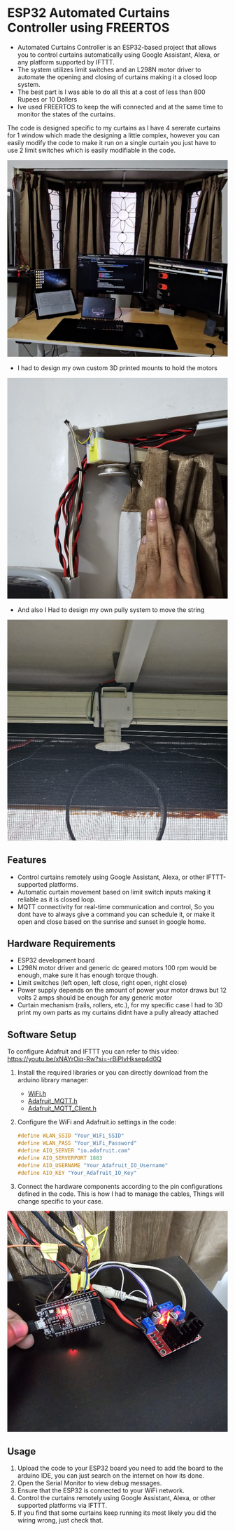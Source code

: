 # ESP32 Automated Curtains Controller using FREERTOS


- Automated Curtains Controller is an ESP32-based project that allows you to control curtains automatically using Google Assistant, Alexa, or any platform supported by IFTTT. 
- The system utilizes limit switches and an L298N motor driver to automate the opening and closing of curtains making it a closed loop system.
- The best part is I was able to do all this at a cost of less than 800 Rupees or 10 Dollers
- Ive used FREERTOS to keep the wifi connected and at the same time to monitor the states of the curtains.

  
The code is designed specific to my curtains as I have 4 sererate curtains for 1 window which made the designing a little complex, however you can easily modify the code to make it run on a single curtain you just have to use 2 limit switches which is easily modifiable in the code.

![](images/mainimage.jpg)

- I had to design my own custom 3D printed mounts to hold the motors 

![](images/20240507_181036.jpg)

- And also I Had to design my own pully system to move the string

![](images/20240507_181050.jpg)

## Features

- Control curtains remotely using Google Assistant, Alexa, or other IFTTT-supported platforms.
- Automatic curtain movement based on limit switch inputs making it reliable as it is closed loop.
- MQTT connectivity for real-time communication and control, So you dont have to always give a command you can schedule it, or make it open and close based on the sunrise and sunset in google home.

## Hardware Requirements

- ESP32 development board
- L298N motor driver and generic dc geared motors 100 rpm would be enough, make sure it has enough torque though.
- Limit switches (left open, left close, right open, right close)
- Power supply depends on the amount of power your motor draws but 12 volts 2 amps should be enough for any generic motor
- Curtain mechanism (rails, rollers, etc.), for my specific case I had to 3D print my own parts as my curtains didnt have a pully already attached


## Software Setup
To configure Adafruit and IFTTT you can refer to this video:
https://youtu.be/xNAYrOiq-Rw?si=-rBiPlvHksep4d0Q

1. Install the required libraries or you can directly download from the arduino library manager:
   - [WiFi.h](https://github.com/espressif/arduino-esp32/blob/master/libraries/WiFi/src/WiFi.h)
   - [Adafruit_MQTT.h](https://github.com/adafruit/Adafruit_MQTT_Library/blob/master/Adafruit_MQTT.h)
   - [Adafruit_MQTT_Client.h](https://github.com/adafruit/Adafruit_MQTT_Library/blob/master/Adafruit_MQTT_Client.h)

2. Configure the WiFi and Adafruit.io settings in the code:
   ```cpp
   #define WLAN_SSID "Your_WiFi_SSID"
   #define WLAN_PASS "Your_WiFi_Password"
   #define AIO_SERVER "io.adafruit.com"
   #define AIO_SERVERPORT 1883
   #define AIO_USERNAME "Your_Adafruit_IO_Username"
   #define AIO_KEY "Your_Adafruit_IO_Key"
   ```

3. Connect the hardware components according to the pin configurations defined in the code.
   This is how I had to manage the cables, Things will change specific to your case.
   
 ![](images/20240507_181029.jpg)


## Usage

1. Upload the code to your ESP32 board you need to add the board to the arduino IDE, you can just search on the internet on how its done.
2. Open the Serial Monitor to view debug messages.
3. Ensure that the ESP32 is connected to your WiFi network.
4. Control the curtains remotely using Google Assistant, Alexa, or other supported platforms via IFTTT.
5. If you find that some curtains keep running its most likely you did the wiring wrong, just check that.

